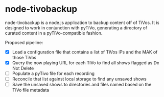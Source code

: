 node-tivobackup
===============

node-tivobackup is a node.js application to backup content off of TiVos.  It is designed to work in conjunction with pyTiVo, generating a directory of curated content in a pyTiVo-compatible fashion.

Proposed pipeline:

- [x] Load a configuration file that contains a list of TiVos IPs and the MAK of those TiVos
- [x] Query the now playing URL for each TiVo to find all shows flagged as Do Not Delete
- [ ] Populate a pyTivo file for each recording
- [ ] Reconcile that list against local storage to find any unsaved shows
- [ ] Save the unsaved shows to directories and files named based on the TiVo file metadata
